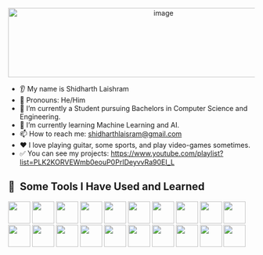 <!--
**shidharthlaishram-101/shidharthlaishram-101** is a ✨ _special_ ✨ repository because its `README.md` (this file) appears on your GitHub profile.

Here are some ideas to get you started:

- 🔭 I’m currently working on ...
- 🌱 I’m currently learning ...
- 👯 I’m looking to collaborate on ...
- 🤔 I’m looking for help with ...
- 💬 Ask me about ...
- 📫 How to reach me: ...
- 😄 Pronouns: ...
- ⚡ Fun fact: ...
-->
<p align="center">
  <img width="619" height="142" alt="image" src="https://github.com/user-attachments/assets/799f124d-3695-4951-9688-e72ca438754d" />
</p>

* 👂 My name is Shidharth Laishram
* 👩 Pronouns: He/Him
* 🔭 I’m currently a Student pursuing Bachelors in Computer Science and Engineering.
* 🌱 I’m currently learning Machine Learning and AI.
* 📫 How to reach me: shidharthlaisram@gmail.com
* ❤️ I love playing guitar, some sports, and play video-games sometimes.
* ✅ You can see my projects: https://www.youtube.com/playlist?list=PLK2KORVEWmb0eouP0PrIDeyvvRa90EI_L

<h2> 🚀 &nbsp;Some Tools I Have Used and Learned</h2>
<p align="left">
<img src="https://cdn.jsdelivr.net/gh/devicons/devicon/icons/vscode/vscode-original.svg" width="45" height="45"/>
<img src="https://cdn.jsdelivr.net/gh/devicons/devicon@latest/icons/anaconda/anaconda-original-wordmark.svg" width="45" height="45"/>
<img src="https://cdn.jsdelivr.net/gh/devicons/devicon@latest/icons/arduino/arduino-original-wordmark.svg" width="45" height="45"/>
<img src="https://cdn.jsdelivr.net/gh/devicons/devicon@latest/icons/canva/canva-original.svg" width="45" height="45"/>
<img src="https://cdn.jsdelivr.net/gh/devicons/devicon@latest/icons/c/c-line.svg" width="45" height="45"/>          
<img src="https://cdn.jsdelivr.net/gh/devicons/devicon@latest/icons/css3/css3-original-wordmark.svg" width="45" height="45"/>
<img src="https://cdn.jsdelivr.net/gh/devicons/devicon@latest/icons/dart/dart-plain-wordmark.svg" width="45" height="45"/>
<img src="https://cdn.jsdelivr.net/gh/devicons/devicon@latest/icons/fastapi/fastapi-original-wordmark.svg" width="45" height="45"/>
<img src="https://cdn.jsdelivr.net/gh/devicons/devicon@latest/icons/flutter/flutter-original.svg" width="45" height="45"/>
<img src="https://cdn.jsdelivr.net/gh/devicons/devicon@latest/icons/flask/flask-original-wordmark.svg" width="45" height="45"/>
<img src="https://cdn.jsdelivr.net/gh/devicons/devicon@latest/icons/figma/figma-original.svg" width="45" height="45"/>
<img src="https://cdn.jsdelivr.net/gh/devicons/devicon@latest/icons/kaggle/kaggle-original-wordmark.svg" width="45" height="45"/>
<img src="https://cdn.jsdelivr.net/gh/devicons/devicon@latest/icons/firebase/firebase-original-wordmark.svg" width="45" height="45"/>
<img src="https://cdn.jsdelivr.net/gh/devicons/devicon@latest/icons/git/git-original-wordmark.svg" width="45" height="45"/>
<img src="https://cdn.jsdelivr.net/gh/devicons/devicon@latest/icons/github/github-original-wordmark.svg" width="45" height="45"/>
<img src="https://cdn.jsdelivr.net/gh/devicons/devicon@latest/icons/gradle/gradle-original-wordmark.svg" width="45" height="45"/>
<img src="https://cdn.jsdelivr.net/gh/devicons/devicon@latest/icons/javascript/javascript-original.svg" width="45" height="45"/>
<img src="https://cdn.jsdelivr.net/gh/devicons/devicon@latest/icons/java/java-original-wordmark.svg" width="45" height="45"/>
<img src="https://cdn.jsdelivr.net/gh/devicons/devicon@latest/icons/kotlin/kotlin-original-wordmark.svg" width="45" height="45"/>
<img src="https://cdn.jsdelivr.net/gh/devicons/devicon@latest/icons/html5/html5-original-wordmark.svg" width="45" height="45"/>
</p>
<!--[![Shidharth's GitHub stats](https://github-readme-stats.vercel.app/api?username=shidharthlaishram-101)](https://github.com/anuraghazra/github-readme-stats)-->
